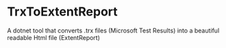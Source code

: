 # TrxToExtentReport
A dotnet tool that converts .trx files (Microsoft Test Results) into a beautiful readable Html file (ExtentReport)
